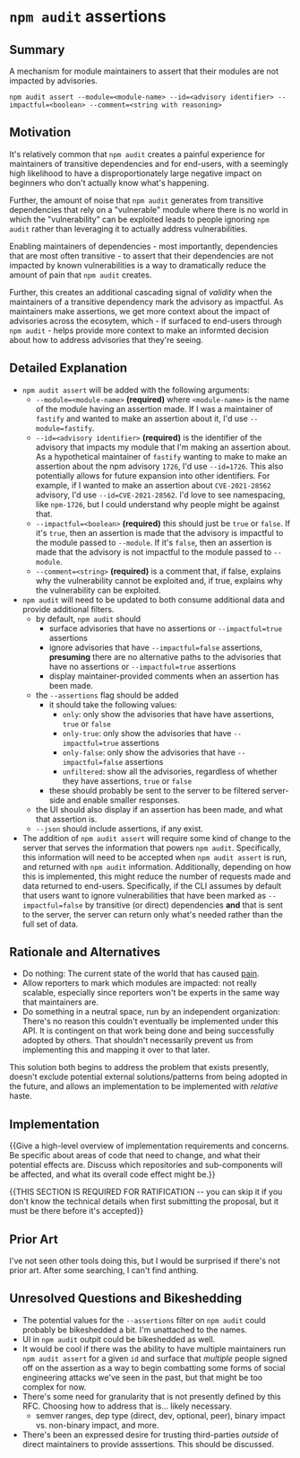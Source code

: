 # `npm audit` assertions

## Summary

A mechanism for module maintainers to assert that their modules are not impacted by advisories.

```
npm audit assert --module=<module-name> --id=<advisory identifier> --impactful=<boolean> --comment=<string with reasoning>
```

## Motivation

It's relatively common that `npm audit` creates a painful experience for maintainers of transitive dependencies and for end-users, with a seemingly high likelihood to have a disproportionately large negative impact on beginners who don't actually know what's happening.

Further, the amount of noise that `npm audit` generates from transitive dependencies that rely on a "vulnerable" module where there is no world in which the "vulnerability" can be exploited leads to people ignoring `npm audit` rather than leveraging it to actually address vulnerabilities.

Enabling maintainers of dependencies - most importantly, dependencies that are most often transitive - to assert that their dependencies are not impacted by known vulnerabilities is a way to dramatically reduce the amount of pain that `npm audit` creates.

Further, this creates an additional cascading signal of _validity_ when the maintainers of a transitive dependency mark the advisory as impactful. As maintainers make assertions, we get more context about the impact of advisories across the ecosytem, which - if surfaced to end-users through `npm audit` - helps provide more context to make an informted decision about how to address advisories that they're seeing.

## Detailed Explanation

- `npm audit assert` will be added with the following arguments:
  - `--module=<module-name>` **(required)** where `<module-name>` is the name of the module having an assertion made. If I was a maintainer of `fastify` and wanted to make an assertion about it, I'd use `--module=fastify`.
  - `--id=<advisory identifier>` **(required)** is the identifier of the advisory that impacts my module that I'm making an assertion about. As a hypothetical maintainer of `fastify` wanting to make to make an assertion about the npm advisory `1726`, I'd use `--id=1726`. This also potentially allows for future expansion into other identifiers. For example, if I wanted to make an assertion about `CVE-2021-28562` advisory, I'd use `--id=CVE-2021-28562`. I'd love to see namespacing, like `npm-1726`, but I could understand why people might be against that.
  - `--impactful=<boolean>` **(required)** this should just be `true` or `false`. If it's `true`, then an assertion is made that the advisory is impactful to the module passed to `--module`. If it's `false`, then an assertion is made that the advisory is not impactful to the module passed to `--module`.
  - `--comment=<string>` **(required)** is a comment that, if false, explains why the vulnerability cannot be exploited and, if true, explains why the vulnerability can be exploited.
- `npm audit` will need to be updated to both consume additional data and provide additional filters.
  - by default, `npm audit` should
    - surface advisories that have no assertions or `--impactful=true` assertions
    - ignore advisories that have `--impactful=false` assertions, **presuming** there are no alternative paths to the advisories that have no assertions or `--impactful=true` assertions
    - display maintainer-provided comments when an assertion has been made.
  - the `--assertions` flag should be added
    - it should take the following values:
      - `only`: only show the advisories that have have assertions, `true` or `false`
      - `only-true`: only show the advisories that have `--impactful=true` assertions
      - `only-false`: only show the advisories that have `--impactful=false` assertions
      - `unfiltered`: show all the advisories, regardless of whether they have assertions, `true` or `false`
    - these should probably be sent to the server to be filtered server-side and enable smaller responses.
  - the UI should also display if an assertion has been made, and what that assertion is.
  - `--json` should include assertions, if any exist.
- The addition of `npm audit assert` will require some kind of change to the server that serves the information that powers `npm audit`. Specifically, this information will need to be accepted when `npm audit assert` is run, and returned with `npm audit` information. Additionally, depending on how this is implemented, this might reduce the number of requests made and data returned to end-users. Specifically, if the CLI assumes by default that users want to ignore vulnerabilities that have been marked as `--impactful=false` by transitive (or direct) dependencies **and** that is sent to the server, the server can return only what's needed rather than the full set of data.

## Rationale and Alternatives

- Do nothing: The current state of the world that has caused [pain](https://overreacted.io/npm-audit-broken-by-design/).
- Allow reporters to mark which modules are impacted: not really scalable, especially since reporters won't be experts in the same way that maintainers are.
- Do something in a neutral space, run by an independent organization: There's no reason this couldn't eventually be implemented under this API. It is contingent on that work being done and being successfully adopted by others. That shouldn't necessarily prevent us from implementing this and mapping it over to that later.

This solution both begins to address the problem that exists presently, doesn't exclude potential external solutions/patterns from being adopted in the future, and allows an implementation to be implemented with _relative_ haste.

## Implementation

{{Give a high-level overview of implementation requirements and concerns. Be specific about areas of code that need to change, and what their potential effects are. Discuss which repositories and sub-components will be affected, and what its overall code effect might be.}}

{{THIS SECTION IS REQUIRED FOR RATIFICATION -- you can skip it if you don't know the technical details when first submitting the proposal, but it must be there before it's accepted}}

## Prior Art

I've not seen other tools doing this, but I would be surprised if there's not prior art. After some searching, I can't find anthing.

## Unresolved Questions and Bikeshedding

- The potential values for the `--assertions` filter on `npm audit` could probably be bikeshedded a bit. I'm unattached to the names.
- UI in `npm audit` outpit could be bikeshedded as well.
- It would be cool if there was the ability to have multiple maintainers run `npm audit assert` for a given `id` and surface that _multiple_ people signed off on the assertion as a way to begin combatting some forms of social engineering attacks we've seen in the past, but that might be too complex for now.
- There's some need for granularity that is not presently defined by this RFC. Choosing how to address that is... likely necessary.
  - semver ranges, dep type (direct, dev, optional, peer), binary impact vs. non-binary impact, and more.
- There's been an expressed desire for trusting third-parties *outside* of direct maintainers to provide asssertions. This should be discussed.
